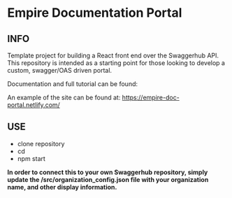 # Empire Documentation Portal

## INFO

Template project for building a React front end over the Swaggerhub API. This repository is intended as a starting point for those looking to develop a custom, swagger/OAS driven portal.

Documentation and full tutorial can be found: 

An example of the site can be found at: https://empire-doc-portal.netlify.com/

## USE

- clone repository
- cd
- npm start

**In order to connect this to your own Swaggerhub repository, simply update the /src/organization_config.json file with your organization name, and other display information.**
